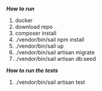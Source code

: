 ***How to run***
1. docker
2. download repo
3. composer install
4. ./vendor/bin/sail npm install
5. ./vendor/bin/sail up
6. ./vendor/bin/sail artisan migrate
7. ./vendor/bin/sail artisan db:seed

***How to run the tests***
1. ./vendor/bin/sail artisan test
